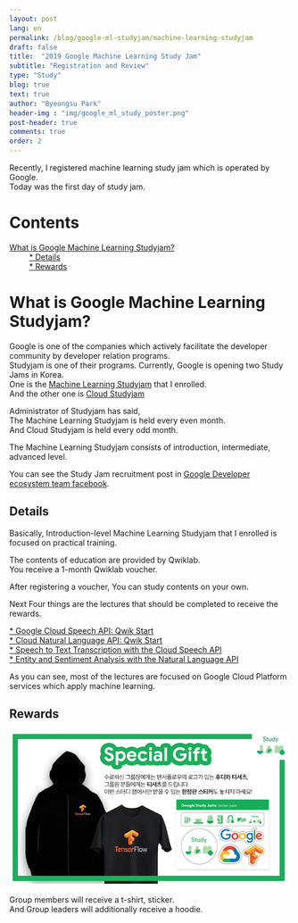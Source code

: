 ```yaml
---
layout: post
lang: en 
permalink: /blog/google-ml-studyjam/machine-learning-studyjam
draft: false
title:  "2019 Google Machine Learning Study Jam"
subtitle: "Registration and Review"
type: "Study"
blog: true
text: true
author: "Byeongsu Park"
header-img : "img/google_ml_study_poster.png"
post-header: true
comments: true
order: 2
---
```


Recently, I registered machine learning study jam which is operated by Google.  
Today was the first day of study jam.  


# Contents

[What is Google Machine Learning Studyjam?](#What-is-Google-Machine-Learning-Studyjam?)   
      &nbsp;&nbsp;&nbsp;&nbsp;&nbsp;&nbsp;&nbsp;&nbsp;
      [* Details](#details)  
      &nbsp;&nbsp;&nbsp;&nbsp;&nbsp;&nbsp;&nbsp;&nbsp;
      [* Rewards](#rewards)  



# What is Google Machine Learning Studyjam?
   
   Google is one of the companies which actively facilitate the developer community by developer relation programs.  
   Studyjam is one of their programs.
   Currently, Google is opening two Study Jams in Korea.  
   One is the [Machine Learning Studyjam](https://sites.google.com/view/ml-studyjam/) that I enrolled.   
   And the other one is [Cloud Studyjam](https://sites.google.com/view/cloud-studyjam)

   Administrator of Studyjam has said,  
   The Machine Learning Studyjam is held every even month.  
   And Cloud Studyjam is held every odd month.  

   The Machine Learning Studyjam consists of introduction, intermediate, advanced level.  

   You can see the Study Jam recruitment post in [Google Developer ecosystem team facebook](https://www.facebook.com/gdgkorea/).  

## Details

   Basically, Introduction-level Machine Learning Studyjam that I enrolled is focused on practical training.

   The contents of education are provided by Qwiklab.  
   You receive a 1-month Qwiklab voucher.  

   After registering a voucher, You can study contents on your own.

   Next Four things are the lectures that should be completed to receive the rewards.

   [* Google Cloud Speech API: Qwik Start](https://www.qwiklabs.com/focuses/588?catalog_rank=%7B%22rank%22%3A7%2C%22num_filters%22%3A3%2C%22has_search%22%3Atrue%7D&parent=catalog&search_id=1896374)  
   [* Cloud Natural Language API: Qwik Start](https://www.qwiklabs.com/focuses/582?catalog_rank=%7B%22rank%22%3A8%2C%22num_filters%22%3A3%2C%22has_search%22%3Atrue%7D&parent=catalog&search_id=1896374)    
   [* Speech to Text Transcription with the Cloud Speech API](https://www.qwiklabs.com/focuses/2187?catalog_rank=%7B%22rank%22%3A5%2C%22num_filters%22%3A3%2C%22has_search%22%3Atrue%7D&parent=catalog&search_id=1896403)  
   [* Entity and Sentiment Analysis with the Natural Language API](https://www.qwiklabs.com/focuses/1843?catalog_rank=%7B%22rank%22%3A7%2C%22num_filters%22%3A3%2C%22has_search%22%3Atrue%7D&parent=catalog&search_id=1896403)  
   
   As you can see, most of the lectures are focused on Google Cloud Platform services which apply machine learning.  
   

## Rewards
   ![reward](img/reward.png)   
   <br>
   Group members will receive a t-shirt, sticker.  
   And Group leaders will additionally receive a hoodie.  
   <br>



  
 

  




  
  
  
 






   



